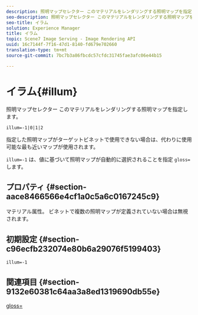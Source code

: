 ```yaml
---
description: 照明マップセレクター このマテリアルをレンダリングする照明マップを指定します。
seo-description: 照明マップセレクター このマテリアルをレンダリングする照明マップを指定します。
seo-title: イラム
solution: Experience Manager
title: イラム
topic: Scene7 Image Serving - Image Rendering API
uuid: 16c7144f-7f16-47d1-8140-fd679e702660
translation-type: tm+mt
source-git-commit: 7bc7b3a86fbcdc57cfdc31745fae3afc06e44b15

---
```



# イラム{#illum}

照明マップセレクター このマテリアルをレンダリングする照明マップを指定します。

`illum=-1|0|1|2`

指定した照明マップがターゲットビネットで使用できない場合は、代わりに使用可能な最も近いマップが使用されます。

`illum=-1` は、値に基づいて照明マップが自動的に選択されることを指定 `gloss=` します。

## プロパティ {#section-aace8466566e4cf1a0c5a6c0167245c9}

マテリアル属性。 ビネットで複数の照明マップが定義されていない場合は無視されます。

## 初期設定 {#section-c96ecfb232074e80b6a29076f5199403}

`illum=-1`

## 関連項目 {#section-9132e60381c64aa3a8ed1319690db55e}

[gloss=](../../../../../ir-api/http-protocol/image-rendering-api-ref/c-ir-http-protocol-ref/c-ir-http-protocol-command-reference/r-ir-http-gloss.md#reference-325aef2ee51e4e1584a06047427340ca)
